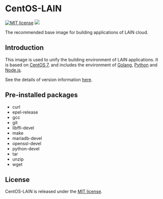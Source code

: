 # CentOS-LAIN
[![MIT license](https://img.shields.io/github/license/mashape/apistatus.svg)](https://opensource.org/licenses/MIT)
[![](https://imagelayers.io/badge/laincloud/centos-lain:latest.svg)](https://imagelayers.io/?images=laincloud/centos-lain:latest 'Get your own badge on imagelayers.io')

The recommended base image for building applications of LAIN cloud.

## Introduction
This image is used to unify the building environment of LAIN applications. It is based on [CentOS 7](https://www.centos.org/), and includes the environment of [Golang](https://golang.org/), [Python](https://www.python.org/) and [Node.js](https://nodejs.org/en/).

See the details of version information [here](https://github.com/laincloud/centos-lain/blob/master/CHANGELOG.md).

## Pre-installed packages
- curl
- epel-release
- gcc
- git
- libffi-devel
- make
- mariadb-devel
- openssl-devel
- python-devel
- tar
- unzip
- wget

## License
CentOS-LAIN is released under the [MIT license](https://github.com/laincloud/centos-lain/blob/master/LICENSE).
